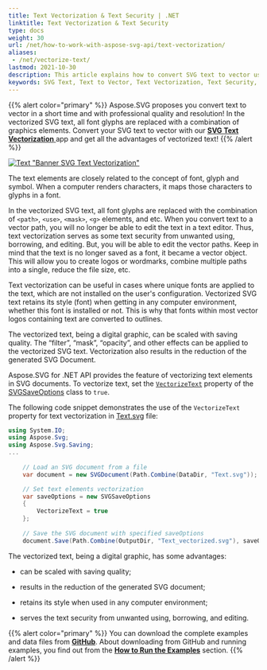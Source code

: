 ```yaml
---
title: Text Vectorization & Text Security | .NET
linktitle: Text Vectorization & Text Security
type: docs
weight: 30
url: /net/how-to-work-with-aspose-svg-api/text-vectorization/
aliases: 
 - /net/vectorize-text/ 
lastmod: 2021-10-30
description: This article explains how to convert SVG text to vector using the VectorizeText property of the SVGSaveOptions class.
keywords: SVG Text, Text to Vector, Text Vectorization, Text Security, Vectorize Text, c# example 
---
```


<link href="./../../style.css" rel="stylesheet" type="text/css" />

{{% alert color="primary" %}} 
 Aspose.SVG proposes you convert text to vector in a short time and with professional quality and resolution! In the vectorized SVG text, all font glyphs are replaced with a combination of graphics elements. Convert your SVG text to vector with our <a href="https://products.aspose.app/svg/en/text-vectorization" target="_blank">**SVG Text Vectorization** </a> app and get all the advantages of vectorized text!
{{% /alert %}} 

<a href="https://products.aspose.app/svg/en/text-vectorization" target="_blank">![Text "Banner SVG Text Vectorization"](./svg-text-vectorizer.png#center)</a>

The text elements are closely related to the concept of font, glyph and symbol. When a computer renders characters, it maps those characters to glyphs in a font.

In the vectorized SVG text, all font glyphs are replaced with the combination of `<path>`, `<use>`, `<mask>`, `<g>` elements, and etc.  When you convert text to a vector path, you will no longer be able to edit the text in a text editor. Thus, text vectorization serves as some text security from unwanted using, borrowing,  and editing.
 But, you will be able to edit the vector paths. Keep in mind that the text is no longer saved as a font, it became a vector object. This will allow you to create logos or wordmarks, combine multiple paths into a single, reduce the file size, etc.

Text vectorization can be useful in cases where unique fonts are applied to the text, which are not installed on the user's configuration. Vectorized SVG text retains its style (font) when getting in any computer environment, whether this font is installed or not. This is why that fonts within most vector logos containing text are converted to outlines.

The vectorized text, being a digital graphic, can be scaled with saving quality. The “filter”, “mask”, “opacity”, and other effects can be applied to the vectorized SVG text. Vectorization also results in the reduction of the generated SVG Document.

Aspose.SVG for .NET API provides the feature of vectorizing text elements in SVG documents. To vectorize text, set the [`VectorizeText`](https://apireference.aspose.com/svg/net/aspose.svg.saving/svgsaveoptions/properties/vectorizetext) property of the [SVGSaveOptions](https://apireference.aspose.com/svg/net/aspose.svg.saving/svgsaveoptions) class to `true`.

The following code snippet demonstrates the use of the `VectorizeText` property for text vectorization in [Text.svg](http://docs.aspose.com/svg/net/how-to-work-with-aspose-svg-api/text-vectorization/Text.svg) file:
```c#
using System.IO;
using Aspose.Svg;
using Aspose.Svg.Saving;
...
    
    // Load an SVG document from a file
    var document = new SVGDocument(Path.Combine(DataDir, "Text.svg"));

    // Set text elements vectorization 
    var saveOptions = new SVGSaveOptions
    {
        VectorizeText = true
    };
    
    // Save the SVG document with specified saveOptions
    document.Save(Path.Combine(OutputDir, "Text_vectorized.svg"), saveOptions);
```

The vectorized text, being a digital graphic, has some advantages:
 - can be scaled with saving quality;

 - results in the reduction of the generated SVG document;

 - retains its style when used in any computer environment;

 - serves the text security from unwanted using, borrowing,  and editing.

{{% alert color="primary" %}} 
You can download the complete examples and data files from [**GitHub**](https://github.com/aspose-svg/Aspose.SVG-Documentation/tree/main/content/tests-net). About downloading from GitHub and running examples, you find out from the [**How to Run the Examples**](http://docs.aspose.com/svg/net/how-to-run-the-tests) section.
{{% /alert %}} 



